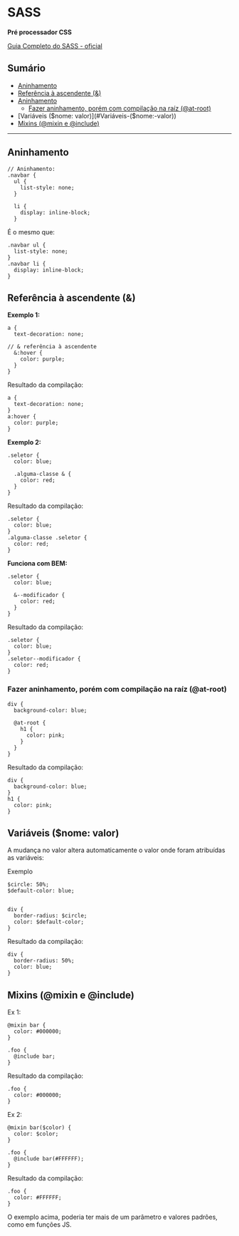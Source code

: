 # SASS 
**Pré processador CSS**

[Guia Completo do SASS - oficial](https://sass-guidelin.es/pt/)

## Sumário
* [Aninhamento](#Aninhamento)
* [Referência à ascendente (&)](#Referência-à-ascendente-(&))
* [Aninhamento](#Aninhamento)
  * [Fazer aninhamento, porém com compilação na raíz (@at-root)](#Fazer-aninhamento,-porém-com-compilação-na-raíz-(@at-root))
* [Variáveis ($nome: valor)](#Variáveis-($nome:-valor))
* [Mixins (@mixin e @include)](#Mixins-(@mixin-e-@include))

---

## Aninhamento

```  
// Aninhamento:
.navbar {
  ul {
    list-style: none;
  }
  
  li {
    display: inline-block;
  }
``` 

É o mesmo que:
```
.navbar ul {
  list-style: none;
}
.navbar li {
  display: inline-block;
}
```

## Referência à ascendente (&)

**Exemplo 1:**

```
a {
  text-decoration: none;
    
// & referência à ascendente
  &:hover {
    color: purple;
  }
}
```

Resultado da compilação:
```
a {
  text-decoration: none;
}
a:hover {
  color: purple;
}
```

**Exemplo 2:**

```
.seletor {
  color: blue;
  
  .alguma-classe & {
    color: red;
  }
}
```

Resultado da compilação:
```
.seletor {
  color: blue;
}
.alguma-classe .seletor {
  color: red;
}
```

**Funciona com BEM:**
```
.seletor {
  color: blue;
  
  &--modificador {
    color: red;
  }
}
```

Resultado da compilação:

```
.seletor {
  color: blue;
}
.seletor--modificador {
  color: red;
}
```

### Fazer aninhamento, porém com compilação na raíz (@at-root)

```
div {
  background-color: blue;
  
  @at-root {
    h1 {
      color: pink;
    }
  }
}
```

Resultado da compilação:
```
div {
  background-color: blue;
}
h1 {
  color: pink;
}
```

## Variáveis ($nome: valor)
A mudança no valor altera automaticamente o valor onde foram atribuídas as variáveis:

Exemplo
```
$circle: 50%;
$default-color: blue;


div {
  border-radius: $circle;
  color: $default-color;
}

```

Resultado da compilação:

```
div {
  border-radius: 50%;
  color: blue;
}
```

## Mixins (@mixin e @include)
Ex 1:

```
@mixin bar {
  color: #000000;
}

.foo {
  @include bar;
}
```

Resultado da compilação:
```
.foo {
  color: #000000;
}
```

Ex 2:

```
@mixin bar($color) {
  color: $color;
}

.foo {
  @include bar(#FFFFFF);
}
```

Resultado da compilação:
```
.foo {
  color: #FFFFFF;
}
```

O exemplo acima, poderia ter mais de um parâmetro e valores padrões, como em funções JS.
